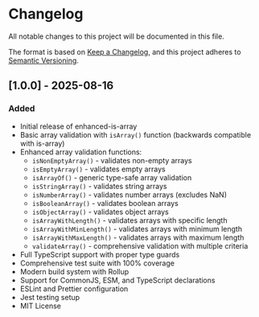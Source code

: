 # Changelog

All notable changes to this project will be documented in this file.

The format is based on [Keep a Changelog](https://keepachangelog.com/en/1.0.0/),
and this project adheres to [Semantic Versioning](https://semver.org/spec/v2.0.0.html).

## [1.0.0] - 2025-08-16

### Added

- Initial release of enhanced-is-array
- Basic array validation with `isArray()` function (backwards compatible with is-array)
- Enhanced array validation functions:
  - `isNonEmptyArray()` - validates non-empty arrays
  - `isEmptyArray()` - validates empty arrays
  - `isArrayOf()` - generic type-safe array validation
  - `isStringArray()` - validates string arrays
  - `isNumberArray()` - validates number arrays (excludes NaN)
  - `isBooleanArray()` - validates boolean arrays
  - `isObjectArray()` - validates object arrays
  - `isArrayWithLength()` - validates arrays with specific length
  - `isArrayWithMinLength()` - validates arrays with minimum length
  - `isArrayWithMaxLength()` - validates arrays with maximum length
  - `validateArray()` - comprehensive validation with multiple criteria
- Full TypeScript support with proper type guards
- Comprehensive test suite with 100% coverage
- Modern build system with Rollup
- Support for CommonJS, ESM, and TypeScript declarations
- ESLint and Prettier configuration
- Jest testing setup
- MIT License
